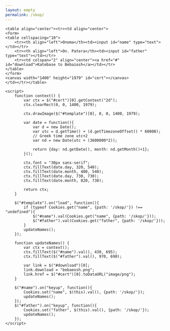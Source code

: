```yaml
---
layout: empty
permalink: /skop/
---
```

<head>
	<meta charset="utf-8">
	<script src="https://ajax.googleapis.com/ajax/libs/jquery/3.6.0/jquery.min.js"></script>
	<script src="../assets/js/js.cookie-2.2.1.min.js"></script>
	<style>
		#template { display: none; }
		#cert { width: 100%; max-width: 1000px; height:auto; }
	</style>
</head>
<body>
	<img id="template" src="../images/template.png">

	<table align="center"><tr><td align="center">
	<form>
	<table cellspacing="10">
		<tr><th align="left">Onoma</th><td><input id="name" type="text"></td></tr>
		<tr><th align="left">On. Patera</th><td><input id="father" type="text"></td></tr>
		<tr><td colspan="2" align="center"><a href="#" id="download">Katebase to Bebaiosh</a></td></tr>
	</table>
	</form>
	<canvas width="1400" height="1979" id="cert"></canvas>
	</td></tr></table>

	<script>
		function context() { 
			var ctx = $("#cert")[0].getContext("2d");
			ctx.clearRect(0, 0, 1400, 1979);

			ctx.drawImage($("#template")[0], 0, 0, 1400, 1979);

			var date = function(){
				var d = new Date();
				var utc = d.getTime() + (d.getTimezoneOffset() * 60000);
				// Greek time zone utc+2
				var nd = new Date(utc + (3600000*2));

				return {day: nd.getDate(), month: nd.getMonth()+1};
			}();

			ctx.font = "30px sans-serif";
			ctx.fillText(date.day, 320, 540);
			ctx.fillText(date.month, 400, 540);
			ctx.fillText(date.day, 730, 730);
			ctx.fillText(date.month, 820, 730);
			
			return ctx;
		}

		$("#template").on("load", function(){
			if (typeof Cookies.get("name", {path: '/skop/'}) !== "undefined"){
				$("#name").val(Cookies.get("name", {path: '/skop/'}));
				$("#father").val(Cookies.get("father", {path: '/skop/'}));
			}
			updateNames();
		});

		function updateNames() {
			var ctx = context();
			ctx.fillText($("#name").val(), 430, 695);
			ctx.fillText($("#father").val(), 970, 690);

			var link = $("#download")[0];
			link.download = "bebaeosh.png";
			link.href = $("#cert")[0].toDataURL("image/png");
		}

		$("#name").on("keyup", function(){
			Cookies.set("name", $(this).val(), {path: '/skop/'});
			updateNames();
		});
		$("#father").on("keyup", function(){
			Cookies.set("father", $(this).val(), {path: '/skop/'});
			updateNames();
		});
	</script>
</body>